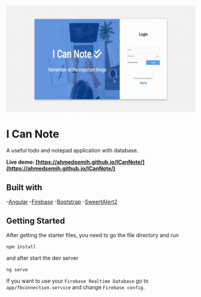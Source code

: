![ICanNote](./src/assets/ICN.gif)

# I Can Note

A useful todo and notepad application with database.

**Live demo: [https://ahmedsemih.github.io/ICanNote/](https://ahmedsemih.github.io/ICanNote/)**

## Built with

-[Angular](https://angular.io/)
-[Firebase](https://firebase.google.com/)
-[Bootstrap](https://getbootstrap.com/)
-[SweertAlert2](https://sweetalert2.github.io/)

## Getting Started

After getting the starter files, you need to go the file directory and run

```
npm install
```

and after start the dev server

```
ng serve
```

If you want to use your `Firebase Realtime Database` go to `app/fbconnection.service` and change `Firebase config`.
